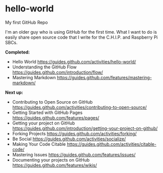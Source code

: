 # hello-world
My first GitHub Repo

I'm an older guy who is using GitHub for the first time. What I want to do is easily share open source code that I write for the C.H.I.P. and Raspberry Pi SBCs.

**Completed:**
* Hello World https://guides.github.com/activities/hello-world/
* Understanding the GitHub Flow https://guides.github.com/introduction/flow/
* Mastering Markdown https://guides.github.com/features/mastering-markdown/

**Next up:**
* Contributing to Open Source on GitHub https://guides.github.com/activities/contributing-to-open-source/
* Getting Started with GitHub Pages https://guides.github.com/features/pages/
* Getting your project on GitHub https://guides.github.com/introduction/getting-your-project-on-github/
* Forking Projects https://guides.github.com/activities/forking/
* Be Social https://guides.github.com/activities/socialize/
* Making Your Code Citable https://guides.github.com/activities/citable-code/
* Mastering Issues https://guides.github.com/features/issues/
* Documenting your projects on GitHub https://guides.github.com/features/wikis/

